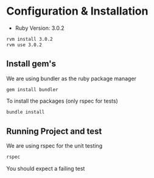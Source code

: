 # Configuration & Installation

- Ruby Version: 3.0.2

```sh
rvm install 3.0.2
rvm use 3.0.2
```

## Install gem's

We are using bundler as the ruby package manager

```sh
gem install bundler
```

To install the packages (only rspec for tests)

```sh
bundle install
```

## Running Project and test

We are using rspec for the unit testing

```sh
rspec
```

You should expect a failing test
